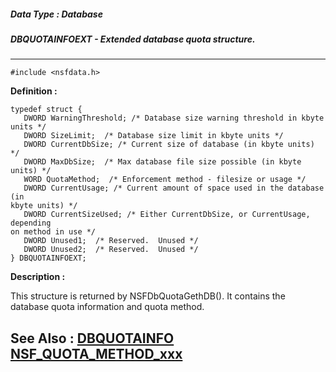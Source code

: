 ##### Data Type : Database
##### DBQUOTAINFOEXT - Extended database quota structure.
---
```
#include <nsfdata.h>
```

**Definition :**
```
typedef struct {
   DWORD WarningThreshold; /* Database size warning threshold in kbyte units */
   DWORD SizeLimit;  /* Database size limit in kbyte units */
   DWORD CurrentDbSize; /* Current size of database (in kbyte units) */
   DWORD MaxDbSize;  /* Max database file size possible (in kbyte units) */
   WORD QuotaMethod;  /* Enforcement method - filesize or usage */
   DWORD CurrentUsage; /* Current amount of space used in the database (in 
kbyte units) */
   DWORD CurrentSizeUsed; /* Either CurrentDbSize, or CurrentUsage, depending 
on method in use */
   DWORD Unused1;  /* Reserved.  Unused */
   DWORD Unused2;  /* Reserved.  Unused */
} DBQUOTAINFOEXT;
```

**Description :**

This structure is returned by NSFDbQuotaGethDB().  It contains the database quota information and quota method.


**See Also :**
[DBQUOTAINFO](/domino-c-api-docs/reference/Data/DBQUOTAINFO)
[NSF_QUOTA_METHOD_xxx](/domino-c-api-docs/reference/Symb/NSF_QUOTA_METHOD_xxx)
---
